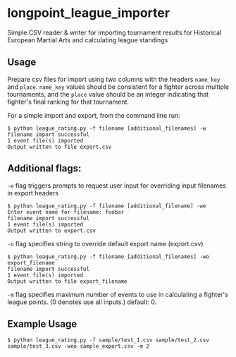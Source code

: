 # longpoint_league_importer

Simple CSV reader & writer for importing tournament results for Historical European Martial Arts and calculating league standings

## Usage

Prepare csv files for import using two columns with the headers `name_key` and `place`. `name_key` values should be consistent for a fighter across multiple tournaments, and the `place` value should be an integer indicating that fighter's final ranking for that tournament.

For a simple import and export, from the command line run:

```
$ python league_rating.py -f filename [additional_filenames] -w
filename import successful
1 event file(s) imported
Output written to file export.csv
```
## Additional flags:

`-e` flag triggers prompts to request user input for overriding input filenames in export headers
```
$ python league_rating.py -f filename [additional_filename] -we
Enter event name for filename: foobar
filename import successful
1 event file(s) imported
Output written to export.csv
```

`-o` flag specifies string to override default export name (export.csv)
```
$ python league_rating.py -f filename [additional_filenames] -wo export_filename
filename import successful
1 event file(s) imported
Output written to file export_filename
```

`-m` flag specifies maximum number of events to use in calculating a fighter's league points. (0 denotes use all inputs.) default: 0.


## Example Usage

```
$ python league_rating.py -f sample/test_1.csv sample/test_2.csv sample/test_3.csv -weo sample_export.csv -m 2
```